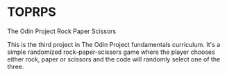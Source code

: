 # TOPRPS

The Odin Project Rock Paper Scissors

This is the third project in The Odin Project fundamentals curriculum.
It's a simple randomized rock-paper-scissors game where the player chooses
either rock, paper or scissors and the code will randomly select one of the three.
